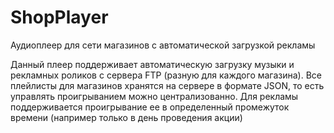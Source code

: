 # ShopPlayer
Аудиоплеер для сети магазинов с автоматической загрузкой рекламы

Данный плеер поддерживает автоматическую загрузку музыки и рекламных роликов с сервера FTP (разную для каждого магазина). 
Все плейлисты для магазинов хранятся на сервере в формате JSON, то есть управлять проигрыванием можно централизованно.
Для рекламы поддерживается проигрывание ее в определенный промежуток времени (например только в день проведения акции)
